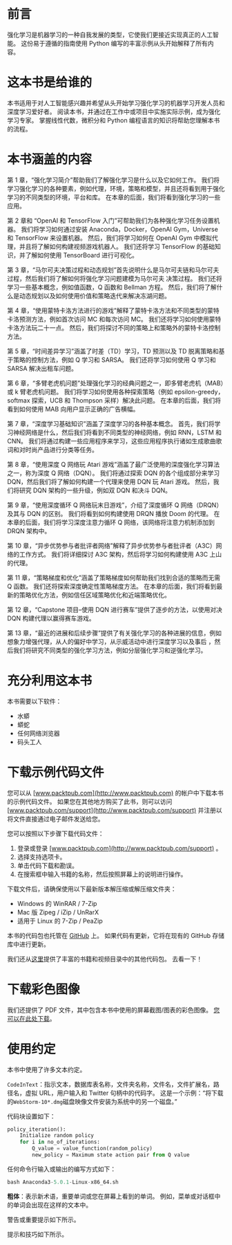 # 前言

强化学习是机器学习的一种自我发展的类型，它使我们更接近实现真正的人工智能。 这份易于遵循的指南使用 Python 编写的丰富示例从头开始解释了所有内容。

# 这本书是给谁的

本书适用于对人工智能感兴趣并希望从头开始学习强化学习的机器学习开发人员和深度学习爱好者。 阅读本书，并通过在工作中或项目中实施实际示例，成为强化学习专家。 掌握线性代数，微积分和 Python 编程语言的知识将帮助您理解本书的流程。

# 本书涵盖的内容

第 1 章，“强化学习简介”帮助我们了解强化学习是什么以及它如何工作。 我们将学习强化学习的各种要素，例如代理，环境，策略和模型，并且还将看到用于强化学习的不同类型的环境，平台和库。 在本章的后面，我们将看到强化学习的一些应用。

第 2 章和 “OpenAI 和 TensorFlow 入门”可帮助我们为各种强化学习任务设置机器。 我们将学习如何通过安装 Anaconda，Docker，OpenAI Gym，Universe 和 TensorFlow 来设置机器。 然后，我们将学习如何在 OpenAI Gym 中模拟代理，并且将了解如何构建视频游戏机器人。 我们还将学习 TensorFlow 的基础知识，并了解如何使用 TensorBoard 进行可视化。

第 3 章，“马尔可夫决策过程和动态规划”首先说明什么是马尔可夫链和马尔可夫过程，然后我们将了解如何将强化学习问题建模为马尔可夫 决策过程。 我们还将学习一些基本概念，例如值函数，Q 函数和 Bellman 方程。 然后，我们将了解什么是动态规划以及如何使用价值和策略迭代来解决冻湖问题。

第 4 章，“使用蒙特卡洛方法进行的游戏”解释了蒙特卡洛方法和不同类型的蒙特卡洛预测方法，例如首次访问 MC 和每次访问 MC。 我们还将学习如何使用蒙特卡洛方法玩二十一点。 然后，我们将探讨不同的策略上和策略外的蒙特卡洛控制方法。

第 5 章，“时间差异学习”涵盖了时差（TD）学习，TD 预测以及 TD 脱离策略和基于策略的控制方法，例如 Q 学习和 SARSA。 我们还将学习如何使用 Q 学习和 SARSA 解决出租车问题。

第 6 章，“多臂老虎机问题”处理强化学习的经典问题之一，即多臂老虎机（MAB）或 k 臂老虎机问题。 我们将学习如何使用各种探索策略（例如 epsilon-greedy，softmax 探索，UCB 和 Thompson 采样）解决此问题。 在本章的后面，我们将看到如何使用 MAB 向用户显示正确的广告横幅。

第 7 章，“深度学习基础知识”涵盖了深度学习的各种基本概念。 首先，我们将学习神经网络是什么，然后我们将看到不同类型的神经网络，例如 RNN，LSTM 和 CNN。 我们将通过构建一些应用程序来学习，这些应用程序执行诸如生成歌曲歌词和对时尚产品进行分类等任务。

第 8 章，“使用深度 Q 网络玩 Atari 游戏”涵盖了最广泛使用的深度强化学习算法之一，称为深度 Q 网络（DQN）。 我们将通过探索 DQN 的各个组成部分来学习 DQN，然后我们将了解如何构建一个代理来使用 DQN 玩 Atari 游戏。 然后，我们将研究 DQN 架构的一些升级，例如双 DQN 和决斗 DQN。

第 9 章，“使用深度循环 Q 网络玩末日游戏”，介绍了深度循环 Q 网络（DRQN）及其与 DQN 的区别。 我们将看到如何构建使用 DRQN 播放 Doom 的代理。 在本章的后面，我们将学习深度注意力循环 Q 网络，该网络将注意力机制添加到 DRQN 架构中。

第 10 章，“异步优势参与者批评者网络”解释了异步优势参与者批评者（A3C）网络的工作方式。 我们将详细探讨 A3C 架构，然后将学习如何构建使用 A3C 上山的代理。

第 11 章，“策略梯度和优化”涵盖了策略梯度如何帮助我们找到合适的策略而无需 Q 函数。 我们还将探索深度确定性策略梯度方法。 在本章的后面，我们将看到最新的策略优化方法，例如信任区域策略优化和近端策略优化。

第 12 章，“Capstone 项目–使用 DQN 进行赛车”提供了逐步的方法，以使用对决 DQN 构建代理以赢得赛车游戏。

第 13 章，“最近的进展和后续步骤”提供了有关强化学习的各种进展的信息，例如想象力增强代理，从人的偏好中学习，从示威活动中进行深度学习以及事后 ，然后我们将研究不同类型的强化学习方法，例如分层强化学习和逆强化学习。

# 充分利用这本书

本书需要以下软件：

*   水蟒
*   蟒蛇
*   任何网络浏览器
*   码头工人

# 下载示例代码文件

您可以从 [www.packtpub.com](http://www.packtpub.com) 的帐户中下载本书的示例代码文件。 如果您在其他地方购买了此书，则可以访问 [www.packtpub.com/support](http://www.packtpub.com/support) 并注册以将文件直接通过电子邮件发送给您。

您可以按照以下步骤下载代码文件：

1.  登录或登录 [www.packtpub.com](http://www.packtpub.com/support) 。
2.  选择支持选项卡。
3.  单击代码下载和勘误。
4.  在搜索框中输入书籍的名称，然后按照屏幕上的说明进行操作。

下载文件后，请确保使用以下最新版本解压缩或解压缩文件夹：

*   Windows 的 WinRAR / 7-Zip
*   Mac 版 Zipeg / iZip / UnRarX
*   适用于 Linux 的 7-Zip / PeaZip

本书的代码包也托管在 [GitHub](https://github.com/PacktPublishing/Hands-On-Reinforcement-Learning-with-Python) 上。 如果代码有更新，它将在现有的 GitHub 存储库中进行更新。

我们还从[这里](https://github.com/PacktPublishing/)提供了丰富的书籍和视频目录中的其他代码包。 去看一下！

# 下载彩色图像

我们还提供了 PDF 文件，其中包含本书中使用的屏幕截图/图表的彩色图像。 [您可以在此处下载](http://www.packtpub.com/sites/default/files/downloads/Bookname_ColorImages.pdf)。

# 使用约定

本书中使用了许多文本约定。

`CodeInText`：指示文本，数据库表名称，文件夹名称，文件名，文件扩展名，路径名，虚拟 URL，用户输入和 Twitter 句柄中的代码字。 这是一个示例：“将下载的`WebStorm-10*.dmg`磁盘映像文件安装为系统中的另一个磁盘。”

代码块设置如下：

```py
policy_iteration():
    Initialize random policy
    for i in no_of_iterations: 
        Q_value = value_function(random_policy)
        new_policy = Maximum state action pair from Q value
```

任何命令行输入或输出的编写方式如下：

```py
bash Anaconda3-5.0.1-Linux-x86_64.sh
```

**粗体**：表示新术语，重要单词或您在屏幕上看到的单词。 例如，菜单或对话框中的单词会出现在这样的文本中。

警告或重要提示如下所示。

提示和技巧如下所示。